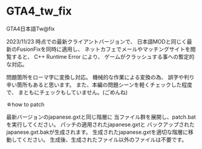 # GTA4_tw_fix

GTA4日本語Tw@fix

2023/11/23 時点での最新クライアントバージョンで、
日本語MODと同じく最新のFusionFixを同時に適用し、
ネットカフェでメールやマッチングサイトを閲覧すると、
C++ Runtime Error により、
ゲームがクラッシュする事への暫定的な対応。

問題箇所をローマ字に変換し対応。
機械的な作業による変換の為、
誤字や判り辛い箇所もあると思います。
また、本編の問題シーンを軽くチェックした程度で、
まともにチェックもしていません。(ごめんね)

☆how to patch

最新バージョンのjapanese.gxtと同じ階層に
当ファイル群を展開し、patch.batを実行してください。
パッチの適用されたjapanese.gxtと
バックアップされたjapanese.gxt.bakが生成されます。
生成されたjapanese.gxtを適切な階層に移動してください。
生成後、生成されたファイル以外のファイルは不要です。
